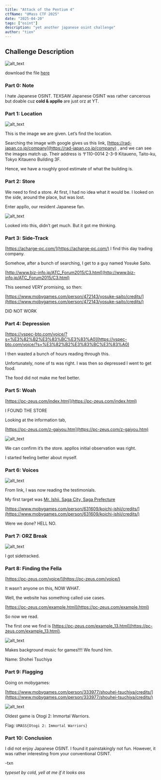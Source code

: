```yaml
---
title: "Attack of the Pentium 4"
ctfName: "UMass CTF 2025"
date: "2025-04-20"
tags: ["osint"]
description: "yet another japanese osint challenge"
author: "tien"
---
```


## Challenge Description

![alt_text](/api/writeup-assets/umass2025/pentium/image1.png)

download the file [here](/api/writeup-assets/umass2025/pentium/image.jpeg)

### Part 0: Note

I hate Japanese OSINT. TEXSAW Japanese OSINT was rather cancerous but doable cuz **cold & appllo** are just orz at YT.

### Part 1: Location

![alt_text](/api/writeup-assets/umass2025/pentium/image2.png "image_tooltip")

This is the image we are given. Let’s find the location.

Searching the image with google gives us this link, [https://rad-japan.co.jp/company](https://rad-japan.co.jp/company) , and we can see the images match up. Their address is 〒110-0014 2-3-9 Kitaueno, Taito-ku, Tokyo Kitaueno Building 3F.

Hence, we have a roughly good estimate of what the building is.

### Part 2: Store

We need to find a store. At first, I had no idea what it would be. I looked on the side, around the place, but was lost.

Enter appllo, our resident Japanese fan.

![alt_text](/api/writeup-assets/umass2025/pentium/image3.png "image_tooltip")

Looked into this, didn’t get much. But it got me thinking.

### Part 3: Side-Track

[https://acharge-pc.com/](https://acharge-pc.com/) I find this day trading company.

Somehow, after a bunch of searching, I get to a guy named Yosuke Saito.

[http://www.biz-info.jp/ATC_Forum2015/C3.html](http://www.biz-info.jp/ATC_Forum2015/C3.html)

This seemed VERY promising, so then:

[https://www.mobygames.com/person/472143/yosuke-saito/credits/](https://www.mobygames.com/person/472143/yosuke-saito/credits/)

DID NOT WORK

### Part 4: Depression

[https://vspec-bto.com/voice/?s=%E3%82%B2%E3%83%BC%E3%83%A0](https://vspec-bto.com/voice/?s=%E3%82%B2%E3%83%BC%E3%83%A0)

I then wasted a bunch of hours reading through this.

Unfortunately, none of ts was right. I was then so depressed I went to get food.

The food did not make me feel better.

### Part 5: Woah

[https://pc-zeus.com/index.html](https://pc-zeus.com/index.html)

I FOUND THE STORE

Looking at the information tab,

[https://pc-zeus.com/z-gaiyou.htm](https://pc-zeus.com/z-gaiyou.htm)

![alt_text](/api/writeup-assets/umass2025/pentium/image4.png "image_tooltip")

We can confirm it’s the store. appllos initial observation was right.

I started feeling better about myself.

### Part 6: Voices

![alt_text](/api/writeup-assets/umass2025/pentium/image5.png "image_tooltip")

From link, I was now reading the testimonials.

My first target was [Mr. Ishii, Saga City, Saga Prefecture](https://pc-zeus.com/voice/?p=4)

[https://www.mobygames.com/person/631609/koichi-ishii/credits/](https://www.mobygames.com/person/631609/koichi-ishii/credits/)

Were we done? HELL NO.

### Part 7: ORZ Break

![alt_text](/api/writeup-assets/umass2025/pentium/image6.png "image_tooltip")

I got sidetracked.

### Part 8: Finding the Fella

[https://pc-zeus.com/voice/](https://pc-zeus.com/voice/)

It wasn’t anyone on this, NOW WHAT.

Well, the website has something called use cases.

[https://pc-zeus.com/example.html](https://pc-zeus.com/example.html)

So now we read.

The first one we find is [https://pc-zeus.com/example_13.html](https://pc-zeus.com/example_13.html).

![alt_text](/api/writeup-assets/umass2025/pentium/image7.png "image_tooltip")

Makes background music for games!!!! We found him.

Name: Shohei Tsuchiya

### Part 9: Flagging

Going on mobygames:

[https://www.mobygames.com/person/333977/shouhei-tsuchiya/credits/](https://www.mobygames.com/person/333977/shouhei-tsuchiya/credits/)

![alt_text](/api/writeup-assets/umass2025/pentium/image8.png "image_tooltip")

Oldest game is Otogi 2: Immortal Warriors.

Flag: `UMASS{Otogi 2: Immortal Warriors}`

### Part 10: Conclusion

I did not enjoy Japanese OSINT. I found it painstakingly not fun. However, it was rather interesting from your conventional OSINT.

-txn

_typeset by cold, yell at me if it looks ass_
